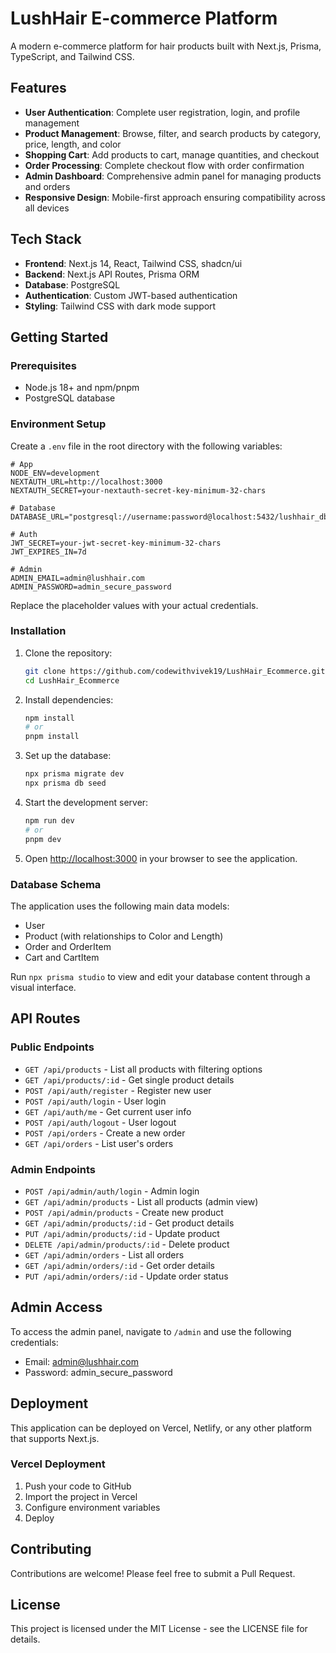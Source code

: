 # LushHair E-commerce Platform

A modern e-commerce platform for hair products built with Next.js, Prisma, TypeScript, and Tailwind CSS.

## Features

- **User Authentication**: Complete user registration, login, and profile management
- **Product Management**: Browse, filter, and search products by category, price, length, and color
- **Shopping Cart**: Add products to cart, manage quantities, and checkout
- **Order Processing**: Complete checkout flow with order confirmation
- **Admin Dashboard**: Comprehensive admin panel for managing products and orders
- **Responsive Design**: Mobile-first approach ensuring compatibility across all devices

## Tech Stack

- **Frontend**: Next.js 14, React, Tailwind CSS, shadcn/ui
- **Backend**: Next.js API Routes, Prisma ORM
- **Database**: PostgreSQL
- **Authentication**: Custom JWT-based authentication
- **Styling**: Tailwind CSS with dark mode support

## Getting Started

### Prerequisites

- Node.js 18+ and npm/pnpm
- PostgreSQL database

### Environment Setup

Create a `.env` file in the root directory with the following variables:

```
# App
NODE_ENV=development
NEXTAUTH_URL=http://localhost:3000
NEXTAUTH_SECRET=your-nextauth-secret-key-minimum-32-chars

# Database
DATABASE_URL="postgresql://username:password@localhost:5432/lushhair_db"

# Auth
JWT_SECRET=your-jwt-secret-key-minimum-32-chars
JWT_EXPIRES_IN=7d

# Admin
ADMIN_EMAIL=admin@lushhair.com
ADMIN_PASSWORD=admin_secure_password
```

Replace the placeholder values with your actual credentials.

### Installation

1. Clone the repository:
   ```bash
   git clone https://github.com/codewithvivek19/LushHair_Ecommerce.git
   cd LushHair_Ecommerce
   ```

2. Install dependencies:
   ```bash
   npm install
   # or
   pnpm install
   ```

3. Set up the database:
   ```bash
   npx prisma migrate dev
   npx prisma db seed
   ```

4. Start the development server:
   ```bash
   npm run dev
   # or
   pnpm dev
   ```

5. Open [http://localhost:3000](http://localhost:3000) in your browser to see the application.

### Database Schema

The application uses the following main data models:
- User
- Product (with relationships to Color and Length)
- Order and OrderItem
- Cart and CartItem

Run `npx prisma studio` to view and edit your database content through a visual interface.

## API Routes

### Public Endpoints

- `GET /api/products` - List all products with filtering options
- `GET /api/products/:id` - Get single product details
- `POST /api/auth/register` - Register new user
- `POST /api/auth/login` - User login
- `GET /api/auth/me` - Get current user info
- `POST /api/auth/logout` - User logout
- `POST /api/orders` - Create a new order
- `GET /api/orders` - List user's orders

### Admin Endpoints

- `POST /api/admin/auth/login` - Admin login
- `GET /api/admin/products` - List all products (admin view)
- `POST /api/admin/products` - Create new product
- `GET /api/admin/products/:id` - Get product details
- `PUT /api/admin/products/:id` - Update product
- `DELETE /api/admin/products/:id` - Delete product
- `GET /api/admin/orders` - List all orders
- `GET /api/admin/orders/:id` - Get order details
- `PUT /api/admin/orders/:id` - Update order status

## Admin Access

To access the admin panel, navigate to `/admin` and use the following credentials:
- Email: admin@lushhair.com
- Password: admin_secure_password

## Deployment

This application can be deployed on Vercel, Netlify, or any other platform that supports Next.js.

### Vercel Deployment

1. Push your code to GitHub
2. Import the project in Vercel
3. Configure environment variables
4. Deploy

## Contributing

Contributions are welcome! Please feel free to submit a Pull Request.

## License

This project is licensed under the MIT License - see the LICENSE file for details. 